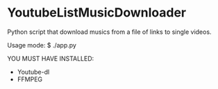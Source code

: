 # YoutubeListMusicDownloader
Python script that download musics from a file of links to single videos.

Usage mode:
$ ./app.py <path to file that contains links to youtube>

YOU MUST HAVE INSTALLED:

* Youtube-dl
* FFMPEG
